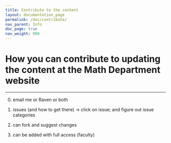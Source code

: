 ```yaml
---
title: Contribute to the content
layout: documentation_page
permalink: /doc/contribute/
nav_parent: Info
doc_page: true
nav_weight: 999
---
```


# How you can contribute to updating the content at the Math Department website

---

0. email me or Raven or both

1. issues (and how to get there) -> click on issue; and figure out issue categories

2. can fork and suggest changes

3. can be added with full access (faculty)


